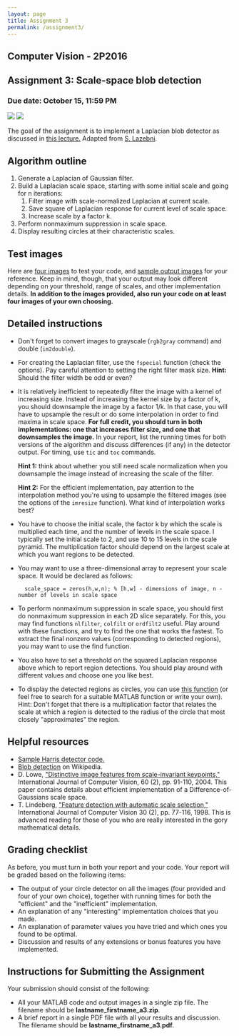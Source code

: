 ```yaml
---
layout: page
title: Assignment 3
permalink: /assignment3/
---
```


## Computer Vision - 2P2016

## Assignment 3: Scale-space blob detection

### Due date: October 15, 11:59 PM

![](https://dl.dropboxusercontent.com/u/5279729/tutorial/butterfly.jpg)
![](https://dl.dropboxusercontent.com/u/5279729/tutorial/blobs_butterfly.gif)

The goal of the assignment is to implement a Laplacian blob detector as discussed in [this lecture.][lecture] Adapted from [S. Lazebni][lazebni].

[lecture]: https://www.dropbox.com/s/v60jegnvetck34u/lec09_sift.pdf?dl=0
[lazebni]: http://web.engr.illinois.edu/~slazebni/spring11/assignment3.html

## Algorithm outline

1. Generate a Laplacian of Gaussian filter.
2. Build a Laplacian scale space, starting with some initial scale and going for n iterations:
	1. Filter image with scale-normalized Laplacian at current scale.
	2. Save square of Laplacian response for current level of scale space.
	3. Increase scale by a factor k.
3. Perform nonmaximum suppression in scale space.
4. Display resulting circles at their characteristic scales.

## Test images

Here are [four images][link-four-in] to test your code, and [sample output images][link-four-out] for your reference. Keep in mind, though, that your output may look different depending on your threshold, range of scales, and other implementation details. **In addition to the images provided, also run your code on at least four images of your own choosing.**

[link-four-in]: https://www.dropbox.com/s/79hin0kg6r6cu6n/assignment3_images.zip?dl=0
[link-four-out]: https://www.dropbox.com/s/id2h2blkumfp84x/assignment3_sample_output.zip?dl=0

## Detailed instructions

- Don't forget to convert images to grayscale (``rgb2gray`` command) and double (``im2double``).

- For creating the Laplacian filter, use the `fspecial` function (check the options). Pay careful attention to setting the right filter mask size. **Hint:** Should the filter width be odd or even? 

- It is relatively inefficient to repeatedly filter the image with a kernel of increasing size. Instead of increasing the kernel size by a factor of k, you should downsample the image by a factor 1/k. In that case, you will have to upsample the result or do some interpolation in order to find maxima in scale space. **For full credit, you should turn in both implementations: one that increases filter size, and one that downsamples the image.** In your report, list the running times for both versions of the algorithm and discuss differences (if any) in the detector output. For timing, use `tic` and `toc` commands.

	**Hint 1:** think about whether you still need scale normalization when you downsample the image instead of increasing the scale of the filter.
	
	**Hint 2:** For the efficient implementation, pay attention to the interpolation method you're using to upsample the filtered images (see the options of the `imresize` function). What kind of interpolation works best?
	
- You have to choose the initial scale, the factor k by which the scale is multiplied each time, and the number of levels in the scale space. I typically set the initial scale to 2, and use 10 to 15 levels in the scale pyramid. The multiplication factor should depend on the largest scale at which you want regions to be detected.

- You may want to use a three-dimensional array to represent your scale space. It would be declared as follows:

		scale_space = zeros(h,w,n); % [h,w] - dimensions of image, n - number of levels in scale space
- To perform nonmaximum suppression in scale space, you should first do nonmaximum suppression in each 2D slice separately. For this, you may find functions `nlfilter`, `colfilt` or `ordfilt2` useful. Play around with these functions, and try to find the one that works the fastest. To extract the final nonzero values (corresponding to detected regions), you may want to use the find function.

- You also have to set a threshold on the squared Laplacian response above which to report region detections. You should play around with different values and choose one you like best.

- To display the detected regions as circles, you can use [this function][show-circles] (or feel free to search for a suitable MATLAB function or write your own). Hint: Don't forget that there is a multiplication factor that relates the scale at which a region is detected to the radius of the circle that most closely "approximates" the region.

[show-circles]: https://www.dropbox.com/s/kiotkw3q0mijy8y/show_all_circles.m

## Helpful resources

- [Sample Harris detector code.](https://www.dropbox.com/s/zj6tk9zbosbulqa/harris.m?)
- [Blob detection][blob] on Wikipedia.
- D. Lowe, ["Distinctive image features from scale-invariant keypoints,"][lowe] International Journal of Computer Vision, 60 (2), pp. 91-110, 2004. This paper contains details about efficient implementation of a Difference-of-Gaussians scale space.
- T. Lindeberg, ["Feature detection with automatic scale selection,"][lindberg] International Journal of Computer Vision 30 (2), pp. 77-116, 1998. This is advanced reading for those of you who are really interested in the gory mathematical details.

[blob]:https://en.wikipedia.org/wiki/Blob_detection "Blob detection - Wikipedia, the free encyclopedia"
[lowe]:http://www.cs.ubc.ca/~lowe/papers/ijcv04.pdf
[lindberg]:ftp://ftp.nada.kth.se/CVAP/reports/cvap198.pdf

## Grading checklist

As before, you must turn in both your report and your code. Your report will be graded based on the following items:

- The output of your circle detector on all the images (four provided and four of your own choice), together with running times for both the "efficient" and the "inefficient" implementation.
- An explanation of any "interesting" implementation choices that you made.
- An explanation of parameter values you have tried and which ones you found to be optimal.
- Discussion and results of any extensions or bonus features you have implemented.

## Instructions for Submitting the Assignment

Your submission should consist of the following:

- All your MATLAB code and output images in a single zip file. The filename should be **lastname_firstname_a3.zip**.
- A brief report in a single PDF file with all your results and discussion. The filename should be **lastname_firstname_a3.pdf**.
